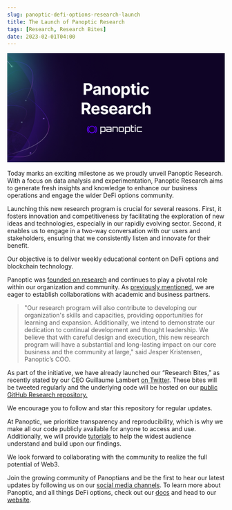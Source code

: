 ```yaml
---
slug: panoptic-defi-options-research-launch
title: The Launch of Panoptic Research
tags: [Research, Research Bites]
date: 2023-02-01T04:00
---
```

![panoptic-research](./Panoptic_Research_1.jpg)

Today marks an exciting milestone as we proudly unveil Panoptic Research. With a focus on data analysis and experimentation, Panoptic Research aims to generate fresh insights and knowledge to enhance our business operations and engage the wider DeFi options community.

<!--truncate-->

Launching this new research program is crucial for several reasons. First, it fosters innovation and competitiveness by facilitating the exploration of new ideas and technologies, especially in our rapidly evolving sector. Second, it enables us to engage in a two-way conversation with our users and stakeholders, ensuring that we consistently listen and innovate for their benefit.

Our objective is to deliver weekly educational content on DeFi options and blockchain technology.

Panoptic was [founded on research](https://lambert-guillaume.medium.com/) and continues to play a pivotal role within our organization and community. As [previously mentioned](https://www.panoptic.xyz/blog-posts/panoptic-x-simtopia), we are eager to establish collaborations with academic and business partners.

> "Our research program will also contribute to developing our organization's skills and capacities, providing opportunities for learning and expansion. Additionally, we intend to demonstrate our dedication to continual development and thought leadership. We believe that with careful design and execution, this new research program will have a substantial and long-lasting impact on our core business and the community at large," said Jesper Kristensen, Panoptic’s COO.

As part of the initiative, we have already launched our “Research Bites,” as recently stated by our CEO Guillaume Lambert [on Twitter](https://twitter.com/guil_lambert/status/1611151537039884290?s=20&t=5pmPVtgzPFB0TsBUUEIimw). These bites will be tweeted regularly and the underlying code will be hosted on our [public GitHub Research repository.](https://github.com/panoptic-labs/research)

We encourage you to follow and star this repository for regular updates.

At Panoptic, we prioritize transparency and reproducibility, which is why we make all our code publicly available for anyone to access and use. Additionally, we will provide [tutorials](https://github.com/panoptic-labs/research/tree/main/_research-bites/_tutorials) to help the widest audience understand and build upon our findings.

We look forward to collaborating with the community to realize the full potential of Web3.

Join the growing community of Panoptians and be the first to hear our latest updates by following us on our [social media channels](https://links.panoptic.xyz/all). To learn more about Panoptic, and all things DeFi options, check out our [docs](https://panoptic.xyz/docs/intro) and head to our [website](https://panoptic.xyz/).


